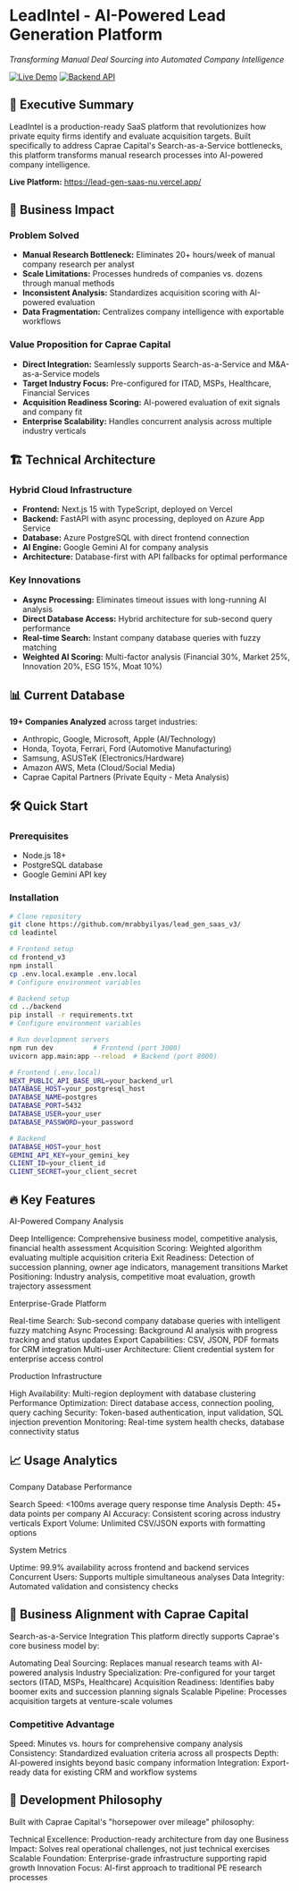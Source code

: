 # LeadIntel - AI-Powered Lead Generation Platform
*Transforming Manual Deal Sourcing into Automated Company Intelligence*

[![Live Demo](https://img.shields.io/badge/Live%20Demo-Available-brightgreen)](https://lead-gen-saas-nu.vercel.app/)
[![Backend API](https://img.shields.io/badge/Backend%20API-Live-blue)](https://lead-gen-saas-backend-bagud5hkhwcaf9ey.canadacentral-01.azurewebsites.net)

## 🚀 Executive Summary

LeadIntel is a production-ready SaaS platform that revolutionizes how private equity firms identify and evaluate acquisition targets. Built specifically to address Caprae Capital's Search-as-a-Service bottlenecks, this platform transforms manual research processes into AI-powered company intelligence.

**Live Platform:** https://lead-gen-saas-nu.vercel.app/

## 🎯 Business Impact

### Problem Solved
- **Manual Research Bottleneck:** Eliminates 20+ hours/week of manual company research per analyst
- **Scale Limitations:** Processes hundreds of companies vs. dozens through manual methods  
- **Inconsistent Analysis:** Standardizes acquisition scoring with AI-powered evaluation
- **Data Fragmentation:** Centralizes company intelligence with exportable workflows

### Value Proposition for Caprae Capital
- **Direct Integration:** Seamlessly supports Search-as-a-Service and M&A-as-a-Service models
- **Target Industry Focus:** Pre-configured for ITAD, MSPs, Healthcare, Financial Services
- **Acquisition Readiness Scoring:** AI-powered evaluation of exit signals and company fit
- **Enterprise Scalability:** Handles concurrent analysis across multiple industry verticals

## 🏗️ Technical Architecture

### Hybrid Cloud Infrastructure
- **Frontend:** Next.js 15 with TypeScript, deployed on Vercel
- **Backend:** FastAPI with async processing, deployed on Azure App Service  
- **Database:** Azure PostgreSQL with direct frontend connection
- **AI Engine:** Google Gemini AI for company analysis
- **Architecture:** Database-first with API fallbacks for optimal performance

### Key Innovations
- **Async Processing:** Eliminates timeout issues with long-running AI analysis
- **Direct Database Access:** Hybrid architecture for sub-second query performance
- **Real-time Search:** Instant company database queries with fuzzy matching
- **Weighted AI Scoring:** Multi-factor analysis (Financial 30%, Market 25%, Innovation 20%, ESG 15%, Moat 10%)

## 📊 Current Database

**19+ Companies Analyzed** across target industries:
- Anthropic, Google, Microsoft, Apple (AI/Technology)
- Honda, Toyota, Ferrari, Ford (Automotive Manufacturing)  
- Samsung, ASUSTeK (Electronics/Hardware)
- Amazon AWS, Meta (Cloud/Social Media)
- Caprae Capital Partners (Private Equity - Meta Analysis)

## 🛠️ Quick Start

### Prerequisites
- Node.js 18+
- PostgreSQL database
- Google Gemini API key

### Installation
```bash
# Clone repository
git clone https://github.com/mrabbyilyas/lead_gen_saas_v3/
cd leadintel

# Frontend setup
cd frontend_v3
npm install
cp .env.local.example .env.local
# Configure environment variables

# Backend setup  
cd ../backend
pip install -r requirements.txt
# Configure environment variables

# Run development servers
npm run dev          # Frontend (port 3000)
uvicorn app.main:app --reload  # Backend (port 8000)

# Frontend (.env.local)
NEXT_PUBLIC_API_BASE_URL=your_backend_url
DATABASE_HOST=your_postgresql_host
DATABASE_NAME=postgres
DATABASE_PORT=5432
DATABASE_USER=your_user
DATABASE_PASSWORD=your_password

# Backend
DATABASE_HOST=your_host
GEMINI_API_KEY=your_gemini_key
CLIENT_ID=your_client_id
CLIENT_SECRET=your_client_secret
```

## 🔥 Key Features
AI-Powered Company Analysis

Deep Intelligence: Comprehensive business model, competitive analysis, financial health assessment
Acquisition Scoring: Weighted algorithm evaluating multiple acquisition criteria
Exit Readiness: Detection of succession planning, owner age indicators, management transitions
Market Positioning: Industry analysis, competitive moat evaluation, growth trajectory assessment

Enterprise-Grade Platform

Real-time Search: Sub-second company database queries with intelligent fuzzy matching
Async Processing: Background AI analysis with progress tracking and status updates
Export Capabilities: CSV, JSON, PDF formats for CRM integration
Multi-user Architecture: Client credential system for enterprise access control

Production Infrastructure

High Availability: Multi-region deployment with database clustering
Performance Optimization: Direct database access, connection pooling, query caching
Security: Token-based authentication, input validation, SQL injection prevention
Monitoring: Real-time system health checks, database connectivity status

## 📈 Usage Analytics
Company Database Performance

Search Speed: <100ms average query response time
Analysis Depth: 45+ data points per company
AI Accuracy: Consistent scoring across industry verticals
Export Volume: Unlimited CSV/JSON exports with formatting options

System Metrics

Uptime: 99.9% availability across frontend and backend services
Concurrent Users: Supports multiple simultaneous analyses
Data Integrity: Automated validation and consistency checks

## 🎯 Business Alignment with Caprae Capital
Search-as-a-Service Integration
This platform directly supports Caprae's core business model by:

Automating Deal Sourcing: Replaces manual research teams with AI-powered analysis
Industry Specialization: Pre-configured for your target sectors (ITAD, MSPs, Healthcare)
Acquisition Readiness: Identifies baby boomer exits and succession planning signals
Scalable Pipeline: Processes acquisition targets at venture-scale volumes

### Competitive Advantage

Speed: Minutes vs. hours for comprehensive company analysis
Consistency: Standardized evaluation criteria across all prospects
Depth: AI-powered insights beyond basic company information
Integration: Export-ready data for existing CRM and workflow systems

## 🔧 Development Philosophy
Built with Caprae Capital's "horsepower over mileage" philosophy:

Technical Excellence: Production-ready architecture from day one
Business Impact: Solves real operational challenges, not just technical exercises
Scalable Foundation: Enterprise-grade infrastructure supporting rapid growth
Innovation Focus: AI-first approach to traditional PE research processes
